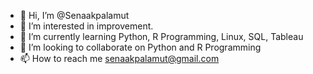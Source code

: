 - 👋 Hi, I’m @Senaakpalamut
- 👀 I’m interested in improvement.
- 🌱 I’m currently learning Python, R Programming, Linux, SQL, Tableau
- 💞️ I’m looking to collaborate on Python and R Programming
- 📫 How to reach me senaakpalamut@gmail.com

<!---
Senaakpalamut/Senaakpalamut is a ✨ special ✨ repository because its `README.md` (this file) appears on your GitHub profile.
You can click the Preview link to take a look at your changes.
--->
